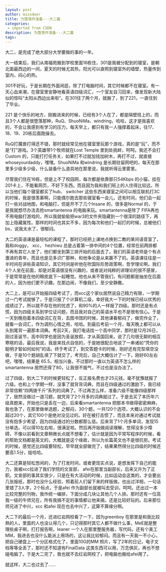 ```yaml
---
layout: post
author: missdeer
title: 为堕落作准备---大二篇
categories: 
 - imported from CSDN
description: 为堕落作准备---大二篇
tags: 
---
```


大二，是完成了绝大部分大学要做的事的一年。

大一结束后，我们从南福苑搬到学校里面16栋住，301是我被分配到的寝室，是朝北面最西边的一间，夏天的时候尤其热，阳光可以直照到寝室外的墙壁，热量传到室内，闷心的热。

301不好玩，于是长期在外面闲逛，除了打电脑时间，其它时候都不在寝室。有一天心血来潮，在寝室里安静地看英语四级词汇，一个室友自习回来，像发现新大陆似的惊叫“太阳从西边出来啦”。在301住了两个月，就搬了，到了221，一直住到了毕业。

221 是个快乐的地方，刚搬进来的时候，已经有3个人在了，都是隔壁班上的，而且3个人都是很堕落那种，RuQ、ShuoNiMa、windring，哈哈，这才是我喜欢的，不会让我感到有学习的压力，每天早上，都只有我一人强撑着起床，往17、18、19、20栋后面跑操去。

RuQ打魔兽打得还不错，那时就经常见他在寝室里玩那个游戏，真的是“玩”，而不是“打”游戏。3个英雄带1个牧师就在Lost Temple 里到处挑衅，呵呵。我还不会打Custom 的，只能打打任务关，如果打不过就加钱加树木，再打不过，就直接whoseyourdaddy，嘿嘿。ShuoNiMa 和windring 是长期驻留网吧的，每天在那里多少级多少级，什么装备什么道具地在那里说，我就听得云里雾里。

尽管我们住在16栋，但是上不了校园网，每次都是依靠那只54Kbps 的小猫，挂在201卡上，不能看网页，不好下东西。而且因为我和我们班上的人住得比较远，所以当他们每个寝室都买了hub、 switcher 这些东西来寝室之间可以相互联机打3C的时候，我是很羡慕啊，只能偶尔跑去那些寝室看一会儿，还有时间，他们会一起打一些对战地图，和电脑打，但是开不了几个Insane 的，很多是Normal 的，于是我就想尽办法去抢smartantenna 的电脑来玩。smartantenna是除了 FIFA再也不用电脑打游戏的，所以我就偷偷把war3的文件夹隐藏到一个很深的路径下，再加上隐藏属性。那样的时间也其实不多，因为每次和他们一起打的时候，总被他们bs，说我太水了，很郁闷。

大二的英语课是最轻松的课程了，那时已经把上课地点换到二教的某间语音室了，我和doggy， xcc， hezhiwu 总是占着第一排中间的4个位置，经常在前两排都不再有其它人坐了，他们都坐到第三排开始的后面去了。我们的英语老师是个有点激进的青年，而且也是见多识广那种，和他争论是从来赢不了的。英语课往往是一半时间在讲些英语知识，其它时间是听他在吹国际形势政策啊，哲学理论啊。我们4个人坐在前面，却是对英语很没有兴趣的，或者说对纯粹的讲理论的很不感冒，于是常常是在他的眼皮底下一起睡觉。他也从来不管我们，有问题都是抽坐在后面的人，因为他们更不识趣，在那边闹，不像我们，至少安静撒。

大二上，是可以开始报四级考试了，而xcc这个家伙居然说自己精力有限，一学期过一门考试就够了，于是只报了个计算机二级，幸好我大一下的时候已经以优秀的成绩过了，所以就不存在他的忧虑了，和90\%的人一样报了四级。那时还是有点慌，因为四级关系到学位证问题，而且我对自己的英语水平也不是很有信心。于是一天到晚抱着本四级词汇在背，去图书馆的时候，其他课看郁闷了，做完作业了，就看一会词汇，作为调剂心情之用，哈哈。到最后考前一个月，每天晚上都可以从头到尾背一遍那本词典。考前2天，我打电话找一个高中同学，那时是12月26日，刚过圣诞节，高中同学也是因为圣诞放假，才从英国回来。说了几句很无聊的相互寒暄的话，最后我说，我是来找点自信的，于是她很配合地说了一串诸如“凭你的聪明才智如何如何”的话。终于考试了，到交答题卡的时候，刚好还有完型填空没做，于是10个题胡乱填了下就交了，考完后，自己大概估计了一下，刚好60左右吧，嘿嘿，结果是 65.5，相当兴奋。不过那时一直以为英语不怎么样的smartantenna 居然还得了80，让我很不服气，不过也是没办法了。

过了四级，到大二下的时候更轻松了，反正报名费也才25元钱，毫不犹豫就报了六级。也和上个学期一样，没事了就背背词典，而且在四级通过的激励下，我已经非常信赖“四两拨千斤”系列的词典了。不过再怎么样，准备六级不能像四级那样了，居然没做过一道习题，就凭背了2个月多的词典就过了。于是去买了本历年六级真题来，开始也只是丢在一边，后来看smartantenna 把那本书做得密密麻麻，我也急了，在那里做单选题，之郁闷，30个题，一共120个选项，大概认识的不会超过20个，其它100个是绝对没见过的。好在被打击惯了，而且本来对通过考试就没有抱多少希望，因为四级通过的分数都那么低。后来背了1个月多单词，发现15分单选，可以得10左右啦，很满足啦。然后再开始做阅读理解，觉得没多少障碍，不像以前看到文章稍微长点就不想看了，估计就是因为平常写程序的时候，看的帮助文档都是英文的，大概就是这个缘故，所以为长篇英文也不是很抗拒。考试的时候，感觉还比四级要轻松，早早就全部做完了，结果果然得分比四级的时候还要高1.5分，娃哈哈。

大二还算是轻松悠闲的，为了打发时间，或者更现实点说，是想发挥下自己的能力，我被xcc拉进了我们学院的文宣部， afei在那里当副部长，后来又升为了正职。文宣部的事其实很少，只是在有大活动的时候，比如运动会这类的，才会要出几张报纸，那时也没什么经验，照着前人们留下来的样版做。也出过洋相，一句话里错了3人字，2个标点，于是afei 作为副部长就被叫去受训，呵呵。还出过一本比较完整的刊物，我作统一编排，下面分成几块让其他几个人排。那时还有一位高我一级的牛师兄在，所有我搞不定的事情都让他来搞，还是比较好玩的。后来那位师兄进了中兴，xcc 和afei 现在也去中兴了，这算不算缘分啊。

大二下的最后一个月，还进红岩网校看了一下，因为greenboy 在那里是和我比较熟的人，里面的人也没认得几个，只记得那时其它人都不做什么事，MeE就是整理些桌子啊，打打报告啊，leaner 一个人在那里整服务器，写代码，还有个美工MM，我进去也没什么能派上用场的，这让我比较郁闷。而且有一天我一不小心，把自己硬盘上一个分区格式化了，里面10G的MM 照片，写了2年的日记，电子文档等等全丢了，那时还不知道有FinalData 这类东西可以用，万念俱灰，再也不想碰电脑了。于是大二完了，我也就不去红岩网校了，把电脑也搬给afei用了。

就这样，大二也过去了……
